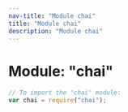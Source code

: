 ```yaml
---
nav-title: "Module chai"
title: "Module chai"
description: "Module chai"
---
```

# Module: "chai"

``` JavaScript
// To import the "chai" module:
var chai = require("chai");
```